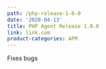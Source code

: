 ```yaml
---
path: /php-release-1-0-0
date: '2020-04-13'
title: PHP Agent Release 1.0.0
link: link.com
product-categories: APM
---
```

Fixes bugs

